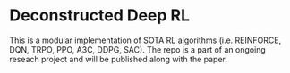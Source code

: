 # Deconstructed Deep RL
This is a modular implementation of SOTA RL algorithms (i.e. REINFORCE, DQN, TRPO, PPO, A3C, DDPG, SAC). The repo is a part of an ongoing reseach project and will be published along with the paper.